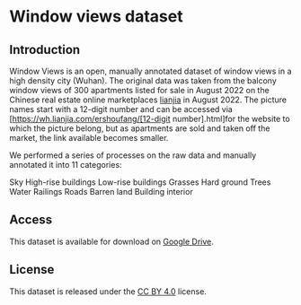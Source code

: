 # Window views dataset



## Introduction

Window Views is an open, manually annotated dataset of window views in a high density city (Wuhan). The original data was taken from the balcony window views of 300 apartments listed for sale in August 2022 on the Chinese real estate online marketplaces [lianjia](https://wh.lianjia.com/) in August 2022. The picture names start with a 12-digit number and can be accessed via [https://wh.lianjia.com/ershoufang/[12-digit number].html]for the website to which the picture belong, but as apartments are sold and taken off the market, the link available becomes smaller.

We performed a series of processes on the raw data and manually annotated it into 11 categories:

Sky
High-rise buildings
Low-rise buildings
Grasses
Hard ground
Trees
Water
Railings
Roads
Barren land
Building interior



## Access

This dataset is available for download on [Google Drive](https://drive.google.com/file/d/1k4emi0omjYfOYbZOBsMmYVisxc9IbhWX/view?usp=sharing).

## License

This dataset is released under the [CC BY 4.0](https://creativecommons.org/licenses/by/4.0/) license.
